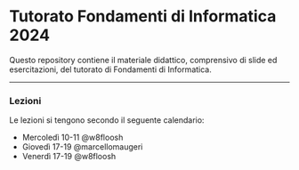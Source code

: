 # Tutorato Fondamenti di Informatica 2024

Questo repository contiene il materiale didattico, comprensivo di slide ed esercitazioni, del tutorato di Fondamenti di Informatica.

---

### Lezioni

Le lezioni si tengono secondo il seguente calendario:

* Mercoledì 10-11 @w8floosh
* Giovedì 17-19 @marcellomaugeri
* Venerdì 17-19 @w8floosh
